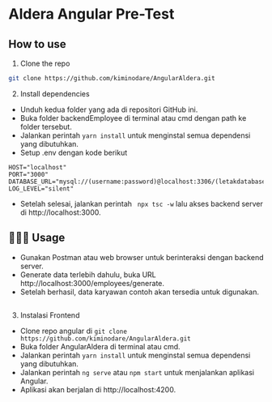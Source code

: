 
# Aldera Angular Pre-Test

## How to use
1. Clone the repo
``` bash
git clone https://github.com/kiminodare/AngularAldera.git
```

2. Install dependencies <br>

- Unduh kedua folder yang ada di repositori GitHub ini.
- Buka folder backendEmployee di terminal atau cmd dengan path ke folder tersebut.
- Jalankan perintah ``` yarn install ``` untuk menginstal semua dependensi yang dibutuhkan.
- Setup .env dengan kode berikut
```
HOST="localhost"
PORT="3000"
DATABASE_URL="mysql://(username:password)@localhost:3306/(letakdatabase)"
LOG_LEVEL="silent"
```
- Setelah selesai, jalankan perintah ``` npx tsc -w``` lalu akses backend server di http://localhost:3000.

## 🧑🏻‍💻 Usage

- Gunakan Postman atau web browser untuk berinteraksi dengan backend server.
- Generate data terlebih dahulu, buka URL http://localhost:3000/employees/generate.
- Setelah berhasil, data karyawan contoh akan tersedia untuk digunakan.

##

3. Instalasi Frontend

-  Clone repo angular di    ``` git clone https://github.com/kiminodare/AngularAldera.git ```
- Buka folder AngularAldera di terminal atau cmd.
-   Jalankan perintah ``` yarn install ``` untuk menginstal semua dependensi yang dibutuhkan.
-    Jalankan perintah ``` ng serve ``` atau ``` npm start ``` untuk menjalankan aplikasi Angular.
-    Aplikasi akan berjalan di http://localhost:4200.